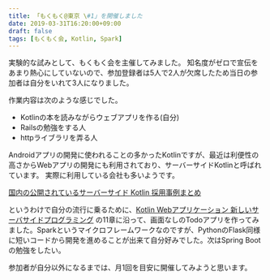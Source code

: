 ```yaml
---
title: 「もくもく@東京 \#1」を開催しました
date: 2019-03-31T16:20:00+09:00
draft: false
tags: [もくもく会, Kotlin, Spark]
---
```


実験的な試みとして、もくもく会を主催してみました。
知名度がゼロで宣伝をあまり熱心にしていないので、参加登録者は5人で2人が欠席したため当日の参加者は自分をいれて3人になりました。

作業内容は次のような感じでした。

- Kotlinの本を読みながらウェブアプリを作る(自分)
- Railsの勉強をする人
- httpライブラリを弄る人

Androidアプリの開発に使われることの多かったKotlinですが、最近は利便性の高さからWebアプリの開発にも利用されており、サーバーサイドKotlinと呼ばれています。
実際に利用している会社も多いようです。

[国内の公開されているサーバーサイド Kotlin 採用事例まとめ](http://create-something.hatenadiary.jp/entry/2018/08/27/080000)

というわけで自分の流行に乗るために、[Kotlin Webアプリケーション 新しいサーバサイドプログラミング](https://www.amazon.co.jp/dp/4865940669/) の11章に沿って、画面なしのTodoアプリを作ってみました。Sparkというマイクロフレームワークなのですが、PythonのFlask同様に短いコードから開発を進めることが出来て自分好みでした。次はSpring Bootの勉強をしたい。

参加者が自分以外になるまでは、月1回を目安に開催してみようと思います。
